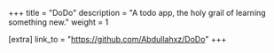 +++
title = "DoDo"
description = "A todo app, the holy grail of learning something new."
weight = 1

[extra]
link_to = "https://github.com/Abdullahxz/DoDo"
+++